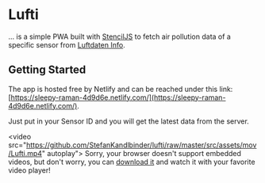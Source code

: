 # Lufti

... is a simple PWA built with [StencilJS](https://stenciljs.com/) to fetch air pollution data of a specific sensor from [Luftdaten Info](https://luftdaten.info/).

## Getting Started

The app is hosted free by Netlify and can be reached under this link: [https://sleepy-raman-4d9d6e.netlify.com/](https://sleepy-raman-4d9d6e.netlify.com/).

Just put in your Sensor ID and you will get the latest data from the server.

<video src="https://github.com/StefanKandlbinder/lufti/raw/master/src/assets/mov/Lufti.mp4" autoplay">
  Sorry, your browser doesn't support embedded videos, 
  but don't worry, you can <a href="https://github.com/StefanKandlbinder/lufti/raw/master/src/assets/mov/Lufti.mp4">download it</a>
  and watch it with your favorite video player!
</video>
